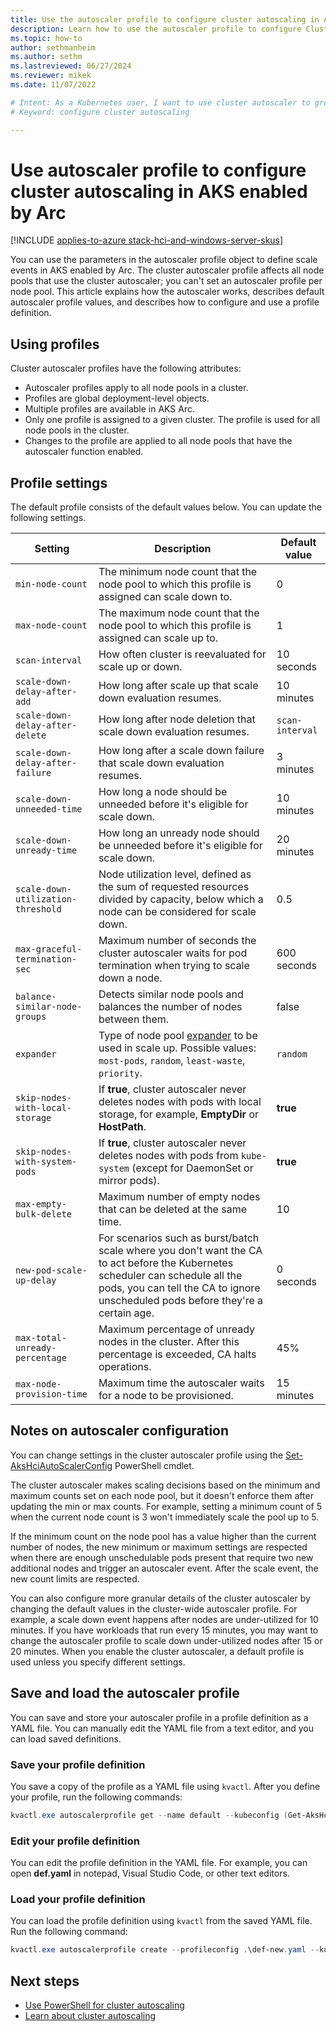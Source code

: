 ```yaml
---
title: Use the autoscaler profile to configure cluster autoscaling in AKS enabled by Arc
description: Learn how to use the autoscaler profile to configure Cluster autoscaler in Azure Kubernetes Service (AKS) on Azure Stack HCI.
ms.topic: how-to
author: sethmanheim
ms.author: sethm 
ms.lastreviewed: 06/27/2024
ms.reviewer: mikek
ms.date: 11/07/2022

# Intent: As a Kubernetes user, I want to use cluster autoscaler to grow my nodes to keep up with application demand.
# Keyword: configure cluster autoscaling

---
```


# Use autoscaler profile to configure cluster autoscaling in AKS enabled by Arc

[!INCLUDE [applies-to-azure stack-hci-and-windows-server-skus](includes/aks-hci-applies-to-skus/aks-hybrid-applies-to-azure-stack-hci-windows-server-sku.md)]

You can use the parameters in the autoscaler profile object to define scale events in AKS enabled by Arc. The cluster autoscaler profile affects all node pools that use the cluster autoscaler; you can't set an autoscaler profile per node pool. This article explains how the autoscaler works, describes default autoscaler profile values, and describes how to configure and use a profile definition.

## Using profiles

Cluster autoscaler profiles have the following attributes:

- Autoscaler profiles apply to all node pools in a cluster.
- Profiles are global deployment-level objects.
- Multiple profiles are available in AKS Arc.
- Only one profile is assigned to a given cluster. The profile is used for all node pools in the cluster.
- Changes to the profile are applied to all node pools that have the autoscaler function enabled.

## Profile settings

The default profile consists of the default values below. You can update the following settings.

| Setting | Description | Default value |
| --- | --- | --- |
| `min-node-count` | The minimum node count that the node pool to which this profile is assigned can scale down to. | 0 |
| `max-node-count` | The maximum node count that the node pool to which this profile is assigned can scale up to. | 1 |
| `scan-interval` | How often cluster is reevaluated for scale up or down. | 10 seconds |
| `scale-down-delay-after-add` | How long after scale up that scale down evaluation resumes. | 10 minutes |
| `scale-down-delay-after-delete` | How long after node deletion that scale down evaluation resumes. | `scan-interval` |
| `scale-down-delay-after-failure` | How long after a scale down failure that scale down evaluation resumes. | 3 minutes |
| `scale-down-unneeded-time` | How long a node should be unneeded before it's eligible for scale down. | 10 minutes |
| `scale-down-unready-time` | How long an unready node should be unneeded before it's eligible for scale down. | 20 minutes |
| `scale-down-utilization-threshold` | Node utilization level, defined as the sum of requested resources divided by capacity, below which a node can be considered for scale down. | 0.5 |
| `max-graceful-termination-sec` | Maximum number of seconds the cluster autoscaler waits for pod termination when trying to scale down a node. | 600 seconds |
| `balance-similar-node-groups` | Detects similar node pools and balances the number of nodes between them. | false |
| `expander` | Type of node pool [expander](https://github.com/kubernetes/autoscaler/blob/master/cluster-autoscaler/FAQ.md#what-are-expanders) to be used in scale up. Possible values: `most-pods`, `random`, `least-waste`, `priority`. | `random` |
| `skip-nodes-with-local-storage` | If **true**, cluster autoscaler never deletes nodes with pods with local storage, for example, **EmptyDir** or **HostPath**. | **true** |
| `skip-nodes-with-system-pods` | If **true**, cluster autoscaler never deletes nodes with pods from `kube-system` (except for DaemonSet or mirror pods). | **true** |
| `max-empty-bulk-delete` | Maximum number of empty nodes that can be deleted at the same time. | 10 |
| `new-pod-scale-up-delay` | For scenarios such as burst/batch scale where you don't want the CA to act before the Kubernetes scheduler can schedule all the pods, you can tell the CA to ignore unscheduled pods before they're a certain age. | 0 seconds |
| `max-total-unready-percentage` | Maximum percentage of unready nodes in the cluster. After this percentage is exceeded, CA halts operations. | 45% |
| `max-node-provision-time` | Maximum time the autoscaler waits for a node to be provisioned. | 15 minutes |

## Notes on autoscaler configuration

You can change settings in the cluster autoscaler profile using the [Set-AksHciAutoScalerConfig](work-with-horizontal-autoscaler.md#change-an-existing-akshciautoscalerconfig-profile-object) PowerShell cmdlet.

The cluster autoscaler makes scaling decisions based on the minimum and maximum counts set on each node pool, but it doesn't enforce them after updating the min or max counts. For example, setting a minimum count of 5 when the current node count is 3 won't immediately scale the pool up to 5.

If the minimum count on the node pool has a value higher than the current number of nodes, the new minimum or maximum settings are respected when there are enough unschedulable pods present that require two new additional nodes and trigger an autoscaler event. After the scale event, the new count limits are respected.

You can also configure more granular details of the cluster autoscaler by changing the default values in the cluster-wide autoscaler profile. For example, a scale down event happens after nodes are under-utilized for 10 minutes. If you have workloads that run every 15 minutes, you may want to change the autoscaler profile to scale down under-utilized nodes after 15 or 20 minutes. When you enable the cluster autoscaler, a default profile is used unless you specify different settings.

## Save and load the autoscaler profile

You can save and store your autoscaler profile in a profile definition as a YAML file. You can manually edit the YAML file from a text editor, and you can load saved definitions.

### Save your profile definition

You save a copy of the profile as a YAML file using `kvactl`. After you define your profile, run the following commands:

```powershell
kvactl.exe autoscalerprofile get --name default --kubeconfig (Get-AksHciConfig).Kva.kubeconfig --outputformat=yaml > def.yaml
```

### Edit your profile definition

You can edit the profile definition in the YAML file. For example, you can open **def.yaml** in notepad, Visual Studio Code, or other text editors.

### Load your profile definition

You can load the profile definition using `kvactl` from the saved YAML file. Run the following command:

```powershell
kvactl.exe autoscalerprofile create --profileconfig .\def-new.yaml --kubeconfig (Get-AksHciConfig).Kva.kubeconfig
```

## Next steps

- [Use PowerShell for cluster autoscaling](work-with-horizontal-autoscaler.md)
- [Learn about cluster autoscaling](concepts-cluster-autoscaling.md)
